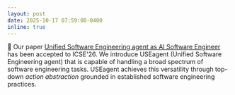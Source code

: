 ```yaml
---
layout: post
date: 2025-10-17 07:59:00-0400
inline: true
---
```


:memo: Our paper [Unified Software Engineering agent as AI Software Engineer](https://arxiv.org/abs/2506.14683) has been accepted to ICSE'26.
We introduce USEagent (Unified Software Engineering agent) that is capable of handling a broad spectrum of software engineering tasks.
USEagent achieves this versatility through top-down <i>action abstraction</i> grounded in established software engineering practices.
